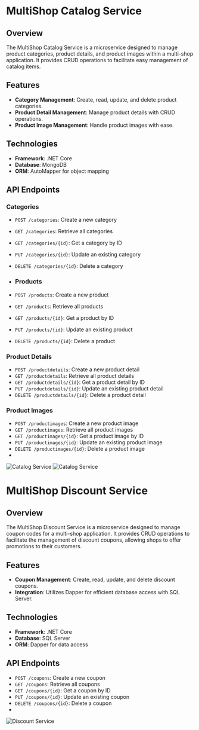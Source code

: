 # MultiShop Catalog Service

## Overview
The MultiShop Catalog Service is a microservice designed to manage product categories, product details, and product images within a multi-shop application. It provides CRUD operations to facilitate easy management of catalog items.

## Features
- **Category Management**: Create, read, update, and delete product categories.
- **Product Detail Management**: Manage product details with CRUD operations.
- **Product Image Management**: Handle product images with ease.

## Technologies
- **Framework**: .NET Core
- **Database**: MongoDB
- **ORM**: AutoMapper for object mapping

## API Endpoints
### Categories
- `POST /categories`: Create a new category
- `GET /categories`: Retrieve all categories
- `GET /categories/{id}`: Get a category by ID
- `PUT /categories/{id}`: Update an existing category
- `DELETE /categories/{id}`: Delete a category

- ### Products
- `POST /products`: Create a new product
- `GET /products`: Retrieve all products
- `GET /products/{id}`: Get a product by ID
- `PUT /products/{id}`: Update an existing product
- `DELETE /products/{id}`: Delete a product

### Product Details
- `POST /productdetails`: Create a new product detail
- `GET /productdetails`: Retrieve all product details
- `GET /productdetails/{id}`: Get a product detail by ID
- `PUT /productdetails/{id}`: Update an existing product detail
- `DELETE /productdetails/{id}`: Delete a product detail

### Product Images
- `POST /productimages`: Create a new product image
- `GET /productimages`: Retrieve all product images
- `GET /productimages/{id}`: Get a product image by ID
- `PUT /productimages/{id}`: Update an existing product image
- `DELETE /productimages/{id}`: Delete a product image
- 
![Catalog Service](https://i.imgur.com/JBbnYCt.png)
![Catalog Service](https://i.imgur.com/Gou03pv.png)


# MultiShop Discount Service

## Overview
The MultiShop Discount Service is a microservice designed to manage coupon codes for a multi-shop application. It provides CRUD operations to facilitate the management of discount coupons, allowing shops to offer promotions to their customers.

## Features
- **Coupon Management**: Create, read, update, and delete discount coupons.
- **Integration**: Utilizes Dapper for efficient database access with SQL Server.

## Technologies
- **Framework**: .NET Core
- **Database**: SQL Server
- **ORM**: Dapper for data access



## API Endpoints
- `POST /coupons`: Create a new coupon
- `GET /coupons`: Retrieve all coupons
- `GET /coupons/{id}`: Get a coupon by ID
- `PUT /coupons/{id}`: Update an existing coupon
- `DELETE /coupons/{id}`: Delete a coupon
- 
![Discount Service](https://i.imgur.com/7JuKTM7.png)
